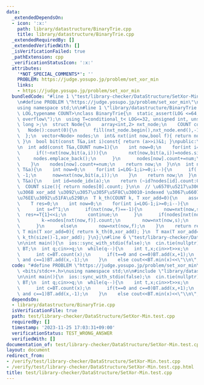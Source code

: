```yaml
---
data:
  _extendedDependsOn:
  - icon: ':x:'
    path: library/datastructure/BinaryTrie.cpp
    title: library/datastructure/BinaryTrie.cpp
  _extendedRequiredBy: []
  _extendedVerifiedWith: []
  _isVerificationFailed: true
  _pathExtension: cpp
  _verificationStatusIcon: ':x:'
  attributes:
    '*NOT_SPECIAL_COMMENTS*': ''
    PROBLEM: https://judge.yosupo.jp/problem/set_xor_min
    links:
    - https://judge.yosupo.jp/problem/set_xor_min
  bundledCode: "#line 1 \"test/library-checker/DataStructure/SetXor-Min.test.cpp\"\
    \n#define PROBLEM \"https://judge.yosupo.jp/problem/set_xor_min\"\n#include <bits/stdc++.h>\n\
    using namespace std;\n\n#line 1 \"library/datastructure/BinaryTrie.cpp\"\ntemplate<int\
    \ LOG,typename COUNT>\nclass BinaryTrie{\n  static_assert(LOG <=64, \"Binary Trie\
    \ overflow\");\n  using T=conditional_t< LOG<=32, unsigned int, unsigned long\
    \ long >;\n  struct Node{\n    array<int,2> nxt_node;\n    COUNT count; //\n \
    \   Node():count(0){\n      fill(nxt_node.begin(),nxt_node.end(),-1);\n    }\n\
    \  };\n  vector<Node> nodes;\n  int& nxt(int now,bool f){ return nodes[now].nxt_node[f];\
    \ }\n  bool bit(const T&a,int i)const{ return (a>>i)&1; }\npublic:\n  BinaryTrie():nodes(1,Node()){}\n\
    \n  int add(const T&a,COUNT num=1){\n    int now=0;\n    for(int i=LOG-1;i>=0;i--){\n\
    \      if(!~nxt(now,bit(a,i))){\n        nxt(now,bit(a,i))=nodes.size();\n   \
    \     nodes.emplace_back();\n      }\n      nodes[now].count+=num;\n      now=nxt(now,bit(a,i));\n\
    \    }\n    nodes[now].count+=num;\n    return now;\n  }\n\n  int node_idx(const\
    \ T&a){\n    int now=0;\n    for(int i=LOG-1;i>=0;i--){\n      if(!~nxt(now,bit(a,i)))return\
    \ -1;\n      now=nxt(now,bit(a,i));\n    }\n    return now;\n  }\n  COUNT count(const\
    \ T&a){\n    int id=node_idx(a);\n    return (~id?nodes[id].count:0);\n  }\n\n\
    \  COUNT size(){ return nodes[0].count; }\n\n  // \u6570\u5217\u306E\u5404\u6570\
    \u306B xor_add \u3092\u3057\u305F\u5F8C\u30010-indexed \u3067\u6607\u9806 k \u756A\
    \u76EE\u3092\u51FA\u529B\n  T k_th(COUNT k, T xor_add=0){\n    assert(size()>k);\n\
    \    T res=0;\n    int now=0;\n    for(int i=LOG-1;i>=0;i--){\n      int f=bit(xor_add,i);\n\
    \      int s=f^1;\n      if(nxt(now,f)==-1){\n        now=nxt(now,s);\n      \
    \  res+=T{1}<<i;\n        continue;\n      }\n      if(nodes[nxt(now,f)].count<=k){\n\
    \        k-=nodes[nxt(now,f)].count;\n        now=nxt(now,s);\n        res+=T{1}<<i;\n\
    \      }\n      else\n        now=nxt(now,f);\n    }\n    return res;\n  }\n \
    \ T min(T xor_add=0){ return k_th(0,xor_add); }\n  T max(T xor_add=0){ return\
    \ k_th(size()-1,xor_add); }\n};\n#line 6 \"test/library-checker/DataStructure/SetXor-Min.test.cpp\"\
    \n\nint main(){\n  ios::sync_with_stdio(false);\n  cin.tie(nullptr);\n\n  BinaryTrie<30,int>\
    \ BT;\n  int q;cin>>q;\n  while(q--){\n    int t,x;cin>>t>>x;\n    if(t<=1){\n\
    \      int c=BT.count(x);\n      if(t==0 and c==0)BT.add(x,+1);\n      if(t==1\
    \ and c==1)BT.add(x,-1);\n    }\n    else cout<<BT.min(x)<<\"\\n\";\n  }\n}\n"
  code: "#define PROBLEM \"https://judge.yosupo.jp/problem/set_xor_min\"\n#include\
    \ <bits/stdc++.h>\nusing namespace std;\n\n#include \"library/datastructure/BinaryTrie.cpp\"\
    \n\nint main(){\n  ios::sync_with_stdio(false);\n  cin.tie(nullptr);\n\n  BinaryTrie<30,int>\
    \ BT;\n  int q;cin>>q;\n  while(q--){\n    int t,x;cin>>t>>x;\n    if(t<=1){\n\
    \      int c=BT.count(x);\n      if(t==0 and c==0)BT.add(x,+1);\n      if(t==1\
    \ and c==1)BT.add(x,-1);\n    }\n    else cout<<BT.min(x)<<\"\\n\";\n  }\n}\n"
  dependsOn:
  - library/datastructure/BinaryTrie.cpp
  isVerificationFile: true
  path: test/library-checker/DataStructure/SetXor-Min.test.cpp
  requiredBy: []
  timestamp: '2023-11-25 17:03:31+09:00'
  verificationStatus: TEST_WRONG_ANSWER
  verifiedWith: []
documentation_of: test/library-checker/DataStructure/SetXor-Min.test.cpp
layout: document
redirect_from:
- /verify/test/library-checker/DataStructure/SetXor-Min.test.cpp
- /verify/test/library-checker/DataStructure/SetXor-Min.test.cpp.html
title: test/library-checker/DataStructure/SetXor-Min.test.cpp
---
```

